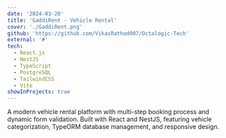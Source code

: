 ```yaml
---
date: '2024-03-20'
title: 'GaddiRent - Vehicle Rental'
cover: './GaddiRent.png'
github: 'https://github.com/VikasRathod007/Octalogic-Tech'
external: '#'
tech:
  - React.js
  - NestJS
  - TypeScript
  - PostgreSQL
  - TailwindCSS
  - Vite
showInProjects: true
---
```


A modern vehicle rental platform with multi-step booking process and dynamic form validation. Built with React and NestJS, featuring vehicle categorization, TypeORM database management, and responsive design.
